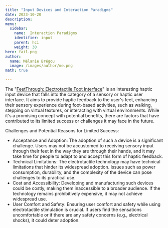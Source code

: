 ```yaml
---
title: "Input Devices and Interaction Paradigms"
date: 2023-10-20
description: 
menu:
  sidebar:
    name:  Interaction Paradigms
    identifier: input
    parent: hci
    weight: 30
hero: fail.png
author:
  name: Mélanie Brégou 
  image: /images/author/me.png
math: true

---
```




The "[FeetThrough: Electrotactile Foot Interface](https://www.youtube.com/watch?v=rKwKWXOPFbs)" is an interesting haptic input device that falls into the category of a sensory or haptic user interface. It aims to provide haptic feedback to the user's feet, enhancing their sensory experience during foot-based activities, such as walking, stepping on virtual textures, or interacting with virtual environments. While it's a promising concept with potential benefits, there are factors that have contributed to its limited success or challenges it may face in the future.

Challenges and Potential Reasons for Limited Success:

- Acceptance and Adoption: The adoption of such a device is a significant challenge. Users may not be accustomed to receiving sensory input through their feet in the way they are through their hands, and it may take time for people to adapt to and accept this form of haptic feedback.
- Technical Limitations: The electrotactile technology may have technical limitations that hinder its widespread adoption. Issues such as power consumption, durability, and the complexity of the device can pose challenges to its practical use.
- Cost and Accessibility: Developing and manufacturing such devices could be costly, making them inaccessible to a broader audience. If the technology remains prohibitively expensive, it may not achieve widespread use.
- User Comfort and Safety: Ensuring user comfort and safety while using electrotactile stimulation is crucial. If users find the sensations uncomfortable or if there are any safety concerns (e.g., electrical shocks), it could deter adoption.